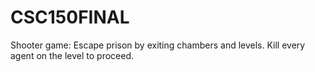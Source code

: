 # CSC150FINAL
Shooter game:
Escape prison by exiting chambers and levels.
Kill every agent on the level to proceed.
